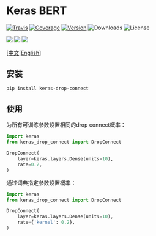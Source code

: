 # Keras BERT

[![Travis](https://travis-ci.org/CyberZHG/keras-drop-connect.svg)](https://travis-ci.org/CyberZHG/keras-drop-connect)
[![Coverage](https://coveralls.io/repos/github/CyberZHG/keras-drop-connect/badge.svg?branch=master)](https://coveralls.io/github/CyberZHG/keras-drop-connect)
[![Version](https://img.shields.io/pypi/v/keras-drop-connect.svg)](https://pypi.org/project/keras-drop-connect/)
![Downloads](https://img.shields.io/pypi/dm/keras-drop-connect.svg)
![License](https://img.shields.io/pypi/l/keras-drop-connect.svg)

![](https://img.shields.io/badge/keras-tensorflow-blue.svg)
![](https://img.shields.io/badge/keras-tf.keras-blue.svg)
![](https://img.shields.io/badge/keras-tf.keras/eager-blue.svg)

\[[中文](https://github.com/CyberZHG/keras-bert/blob/master/README.zh-CN.md)|[English](https://github.com/CyberZHG/keras-bert/blob/master/README.md)\]

## 安装

```bash
pip install keras-drop-connect
```

## 使用

为所有可训练参数设置相同的drop connect概率：

```python
import keras
from keras_drop_connect import DropConnect

DropConnect(
    layer=keras.layers.Dense(units=10),
    rate=0.2,
)
```

通过词典指定参数设置概率：

```python
import keras
from keras_drop_connect import DropConnect

DropConnect(
    layer=keras.layers.Dense(units=10),
    rate={'kernel': 0.2},
)
```
